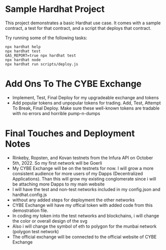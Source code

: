 # Sample Hardhat Project

This project demonstrates a basic Hardhat use case. It comes with a sample contract, a test for that contract, and a script that deploys that contract.

Try running some of the following tasks:

```shell
npx hardhat help
npx hardhat test
GAS_REPORT=true npx hardhat test
npx hardhat node
npx hardhat run scripts/deploy.js
```

# Add Ons To The CYBE Exchange
- Implement, Test, Final Deploy for my upgradeable exchange and tokens
- Add popular tokens and unpopular tokens for trading. Add, Test, Attempt To Break, Final Deploy. Make sure these well-known tokens are tradable with no errors and horrible pump-n-dumps


# Final Touches and Deployment Notes
- Rinkeby, Ropsten, and Kovan testnets from the Infura API on October 5th, 2022. So my first network will be Goerli
- My CYBE Exchange will be on the testnets for now. I will grow a more consistent audience for more users of my Dapps (Decentralized Applications). Than this will grow my existing conglomerate since i will be attaching more Dapps to my main website
- I will have the test and non-test networks included in my config.json and hardhat.config.js
- without any added steps for deployment the other networks
- CYBE Exchange will have my offical token with added code from this demostration file.
- In coding my token into the test networks and blockchains, i will change the color or overall design of the svg
- Also i will change the symbol of eth to polygon for the munbai network (polygon test network)
- The official exchange will be connected to the official website of CYBE Exchange